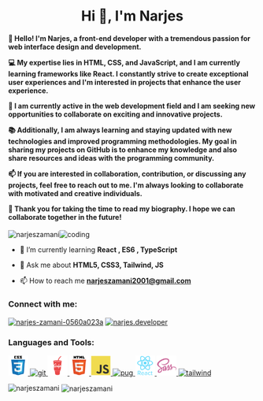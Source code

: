 <h1 align="center">Hi 👋, I'm Narjes</h1>
<h4 align="left">👋 Hello! I'm Narjes, a front-end developer with a tremendous passion for web interface design and development.

💻 My expertise lies in HTML, CSS, and JavaScript, and I am currently learning frameworks like React. I constantly strive to create exceptional user experiences and I'm interested in projects that enhance the user experience.

🌟 I am currently active in the web development field and I am seeking new opportunities to collaborate on exciting and innovative projects.

📚 Additionally, I am always learning and staying updated with new technologies and improved programming methodologies. My goal in sharing my projects on GitHub is to enhance my knowledge and also share resources and ideas with the programming community.

📫 If you are interested in collaboration, contribution, or discussing any projects, feel free to reach out to me. I'm always looking to collaborate with motivated and creative individuals.

🌻 Thank you for taking the time to read my biography. I hope we can collaborate together in the future!</h4>
<img align="right" alt="coding" width="400" src="https://cdn.dribbble.com/users/4055494/screenshots/15215756/media/d2b66c4ca0192aa26d103448b3d1518b.gif">

<p align="left"> <img src="https://komarev.com/ghpvc/?username=narjeszamani&label=Profile%20views&color=0e75b6&style=flat" alt="narjeszamani" /> </p>

- 🌱 I’m currently learning **React , ES6 , TypeScript**

- 💬 Ask me about **HTML5, CSS3, Tailwind, JS**

- 📫 How to reach me **narjeszamani2001@gmail.com**

<h3 align="left">Connect with me:</h3>
<p align="left">
<a href="https://linkedin.com/in/narjes-zamani-0560a023a" target="blank"><img align="center" src="https://raw.githubusercontent.com/rahuldkjain/github-profile-readme-generator/master/src/images/icons/Social/linked-in-alt.svg" alt="narjes-zamani-0560a023a" height="30" width="40" /></a>
<a href="https://instagram.com/narjes.developer" target="blank"><img align="center" src="https://raw.githubusercontent.com/rahuldkjain/github-profile-readme-generator/master/src/images/icons/Social/instagram.svg" alt="narjes.developer" height="30" width="40" /></a>
</p>

<h3 align="left">Languages and Tools:</h3>
<p align="left"> <a href="https://www.w3schools.com/css/" target="_blank" rel="noreferrer"> <img src="https://raw.githubusercontent.com/devicons/devicon/master/icons/css3/css3-original-wordmark.svg" alt="css3" width="40" height="40"/> </a> <a href="https://git-scm.com/" target="_blank" rel="noreferrer"> <img src="https://www.vectorlogo.zone/logos/git-scm/git-scm-icon.svg" alt="git" width="40" height="40"/> </a> <a href="https://gulpjs.com" target="_blank" rel="noreferrer"> <img src="https://raw.githubusercontent.com/devicons/devicon/master/icons/gulp/gulp-plain.svg" alt="gulp" width="40" height="40"/> </a> <a href="https://www.w3.org/html/" target="_blank" rel="noreferrer"> <img src="https://raw.githubusercontent.com/devicons/devicon/master/icons/html5/html5-original-wordmark.svg" alt="html5" width="40" height="40"/> </a> <a href="https://developer.mozilla.org/en-US/docs/Web/JavaScript" target="_blank" rel="noreferrer"> <img src="https://raw.githubusercontent.com/devicons/devicon/master/icons/javascript/javascript-original.svg" alt="javascript" width="40" height="40"/> </a> <a href="https://pugjs.org" target="_blank" rel="noreferrer"> <img src="https://cdn.worldvectorlogo.com/logos/pug.svg" alt="pug" width="40" height="40"/> </a> <a href="https://reactjs.org/" target="_blank" rel="noreferrer"> <img src="https://raw.githubusercontent.com/devicons/devicon/master/icons/react/react-original-wordmark.svg" alt="react" width="40" height="40"/> </a> <a href="https://sass-lang.com" target="_blank" rel="noreferrer"> <img src="https://raw.githubusercontent.com/devicons/devicon/master/icons/sass/sass-original.svg" alt="sass" width="40" height="40"/> </a> <a href="https://tailwindcss.com/" target="_blank" rel="noreferrer"> <img src="https://www.vectorlogo.zone/logos/tailwindcss/tailwindcss-icon.svg" alt="tailwind" width="40" height="40"/> </a> </p>

<p><img align="left" src="https://github-readme-stats.vercel.app/api/top-langs?username=narjeszamani&show_icons=true&locale=en&layout=compact" alt="narjeszamani" /></p>

<p>&nbsp;<img align="center" src="https://github-readme-stats.vercel.app/api?username=narjeszamani&show_icons=true&locale=en" alt="narjeszamani" /></p>
